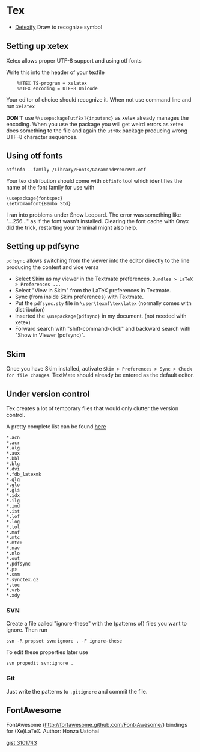 # Tex #

- [Detexify](http://detexify.kirelabs.org/classify.html) Draw to recognize symbol

## Setting up xetex ##

Xetex allows proper UTF-8 support and using otf fonts

Write this into the header of your texfile

    	%!TEX TS-program = xelatex
    	%!TEX encoding = UTF-8 Unicode

Your editor of choice should recognize it. When not use command line and run `xelatex`

**DON'T** use `%\usepackage[utf8x]{inputenc}` as xetex already manages the encoding. When you use the package you will get weird errors as xetex does something to the file and again the `utf8x` package producing wrong UTF-8 character sequences.

## Using otf fonts ##

    otfinfo --family /Library/Fonts/GaramondPremrPro.otf

Your tex distribution should come with `otfinfo` tool which identifies the name of the font family for use with

   	\usepackage{fontspec}
   	\setromanfont{Bembo Std}

I ran into problems under Snow Leopard. The error was something like "...256..." as if the font wasn't installed. Clearing the font cache with Onyx did the trick, restarting your terminal might also help.

## Setting up pdfsync ##

`pdfsync` allows switching from the viewer into the editor directly to the line producing the content and vice versa

- Select Skim as my viewer in the Textmate preferences. `Bundles > LaTeX > Preferences ...`
- Select "View in Skim" from the LaTeX preferences in Textmate.
- Sync (from inside Skim preferences) with Textmate.
- Put the `pdfsync.sty` file in `\user\texmf\tex\latex` (normally comes with distribution)
- Inserted the `\usepackage{pdfsync}` in my document. (not needed with xetex)
- Forward search with "shift-command-click" and backward search with "Show in Viewer (pdfsync)".

## Skim ##

Once you have Skim installed, activate `Skim > Preferences > Sync > Check for file changes`. TextMate should already be entered as the default editor.

## Under version control ##

Tex creates a lot of temporary files that would only clutter the version control. 

A pretty complete list can be found [here](https://github.com/github/gitignore/blob/master/LaTeX.gitignore)

	*.acn
	*.acr
	*.alg
	*.aux
	*.bbl
	*.blg
	*.dvi
	*.fdb_latexmk
	*.glg
	*.glo
	*.gls
	*.idx
	*.ilg
	*.ind
	*.ist
	*.lof
	*.log
	*.lot
	*.maf
	*.mtc
	*.mtc0
	*.nav
	*.nlo
	*.out
	*.pdfsync
	*.ps
	*.snm
	*.synctex.gz
	*.toc
	*.vrb
	*.xdy

### SVN ###

Create a file called "ignore-these" with the (patterns of) files you want to ignore. Then run

    svn -R propset svn:ignore . -F ignore-these

To edit these properties later use  
	
	svn propedit svn:ignore .

### Git ### 

Just write the patterns to `.gitignore` and commit the file.

## FontAwesome ##

FontAwesome (http://fortawesome.github.com/Font-Awesome/) bindings for (Xe)LaTeX. Author: Honza Ustohal

[gist 3101743](https://gist.github.com/3101743)
